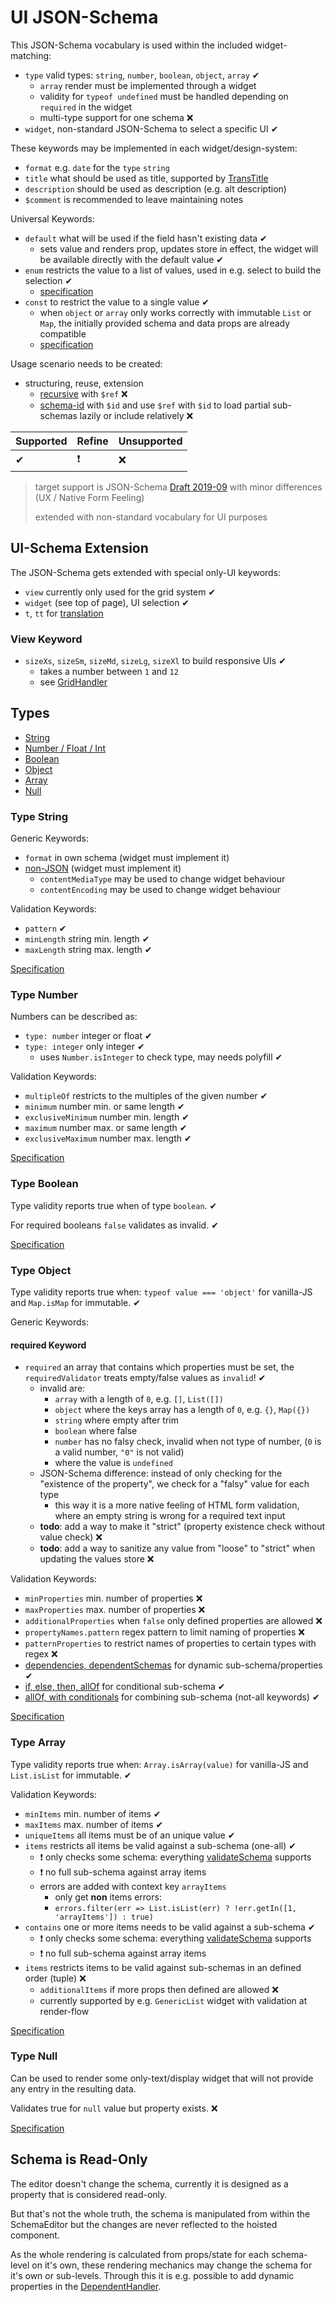# UI JSON-Schema

This JSON-Schema vocabulary is used within the included widget-matching:
 
- `type` valid types: `string`, `number`, `boolean`, `object`, `array` ✔
    - `array` render must be implemented through a widget
    - validity for `typeof undefined` must be handled depending on `required` in the widget
    - multi-type support for one schema ❌
- `widget`, non-standard JSON-Schema to select a specific UI ✔

These keywords may be implemented in each widget/design-system:

- `format` e.g. `date` for the `type` `string`
- `title` what should be used as title, supported by [TransTitle](/docs/localization#example-transtitle)
- `description` should be used as description (e.g. alt description)
- `$comment` is recommended to leave maintaining notes

Universal Keywords:

- `default` what will be used if the field hasn't existing data ✔
    - sets value and renders prop, updates store in effect, the widget will be available directly with the default value ✔
- `enum` restricts the value to a list of values, used in e.g. select to build the selection ✔
    - [specification](https://json-schema.org/understanding-json-schema/reference/generic.html#enumerated-values)
- `const` to restrict the value to a single value ✔
    - when `object` or `array` only works correctly with immutable `List` or `Map`, the initially provided schema and data props are already compatible
    - [specification](https://json-schema.org/understanding-json-schema/reference/generic.html#constant-values)

Usage scenario needs to be created:

- structuring, reuse, extension
    - [recursive](https://json-schema.org/understanding-json-schema/structuring.html#recursion) with `$ref` ❌
    - [schema-id](https://json-schema.org/understanding-json-schema/structuring.html#the-id-property) with `$id` and use `$ref` with `$id` to load partial sub-schemas lazily or include relatively ❌
    
| Supported | Refine | Unsupported |
| :----     | :----  | :----       |
| ✔         | ❗      | ❌          |
    
>
> target support is JSON-Schema [Draft 2019-09](https://json-schema.org/draft/2019-09/release-notes.html) with minor differences (UX / Native Form Feeling)
>
> extended with non-standard vocabulary for UI purposes
>
    
## UI-Schema Extension

The JSON-Schema gets extended with special only-UI keywords:

- `view` currently only used for the grid system ✔
- `widget` (see top of page), UI selection ✔
- `t`, `tt` for [translation](/docs/localization#Translation)

### View Keyword

- `sizeXs`, `sizeSm`, `sizeMd`, `sizeLg`, `sizeXl` to build responsive UIs ✔
    - takes a number between `1` and `12`
    - see [GridHandler](/docs/widgets/GridHandler)

## Types

- [String](#type-string)
- [Number / Float / Int](#type-number)
- [Boolean](#type-boolean)
- [Object](#type-object)
- [Array](#type-array)
- [Null](#type-null)

### Type String

Generic Keywords:

- `format` in own schema (widget must implement it)
- [non-JSON](https://json-schema.org/understanding-json-schema/reference/non_json_data.html) (widget must implement it)
    - `contentMediaType` may be used to change widget behaviour
    - `contentEncoding` may be used to change widget behaviour

Validation Keywords:

- `pattern` ✔
- `minLength` string min. length ✔
- `maxLength` string max. length ✔

[Specification](https://json-schema.org/understanding-json-schema/reference/string.html)

### Type Number

Numbers can be described as:

- `type: number` integer or float ✔
- `type: integer` only integer ✔
    - uses `Number.isInteger` to check type, may needs polyfill ✔

Validation Keywords:

- `multipleOf` restricts to the multiples of the given number ✔
- `minimum` number min. or same length ✔
- `exclusiveMinimum` number min. length ✔
- `maximum` number max. or same length ✔
- `exclusiveMaximum` number max. length ✔

[Specification](https://json-schema.org/understanding-json-schema/reference/numeric.html)

### Type Boolean

Type validity reports true when of type `boolean`. ✔

For required booleans `false` validates as invalid. ✔

[Specification](https://json-schema.org/understanding-json-schema/reference/boolean.html)

### Type Object

Type validity reports true when: `typeof value === 'object'` for vanilla-JS and `Map.isMap` for immutable. ✔

Generic Keywords:

#### required Keyword

- `required` an array that contains which properties must be set, the `requiredValidator` treats empty/false values as `invalid`! ✔
    - invalid are:
        - `array` with a length of `0`, e.g. `[]`, `List([])`
        - `object` where the keys array has a length of `0`, e.g. `{}`, `Map({})`
        - `string` where empty after trim
        - `boolean` where false
        - `number` has no falsy check, invalid when not type of number, (`0` is a valid number, `"0"` is not valid)
        - where the value is `undefined`
    - JSON-Schema difference: instead of only checking for the "existence of the property", we check for a "falsy" value for each type
        - this way it is a more native feeling of HTML form validation, where an empty string is wrong for a required text input 
    - **todo**: add a way to make it "strict" (property existence check without value check) ❌
    - **todo**: add a way to sanitize any value from "loose" to "strict" when updating the values store ❌

Validation Keywords:

- `minProperties` min. number of properties ❌
- `maxProperties` max. number of properties ❌
- `additionalProperties` when `false` only defined properties are allowed ❌
- `propertyNames.pattern` regex pattern to limit naming of properties ❌
- `patternProperties` to restrict names of properties to certain types with regex ❌ 
- [dependencies, dependentSchemas](/docs/widget-plugins#dependenthandler) for dynamic sub-schema/properties ✔
- [if, else, then, allOf](/docs/widget-plugins#conditionalhandler) for conditional sub-schema ✔
- [allOf, with conditionals](/docs/widget-plugins#combininghandler) for combining sub-schema (not-all keywords) ✔

[Specification](https://json-schema.org/understanding-json-schema/reference/object.html)

### Type Array

Type validity reports true when: `Array.isArray(value)` for vanilla-JS and `List.isList` for immutable. ✔

Validation Keywords:

- `minItems` min. number of items ✔
- `maxItems` max. number of items ✔
- `uniqueItems` all items must be of an unique value ✔
- `items` restricts all items be valid against a sub-schema (one-all) ✔
    - ❗ only checks some schema: everything [validateSchema](/docs/widget-plugins#validateschema) supports
    - ❗ no full sub-schema against array items
    - errors are added with context key `arrayItems`
        - only get **non** items errors: 
        - `errors.filter(err => List.isList(err) ? !err.getIn([1, 'arrayItems']) : true)`
- `contains` one or more items needs to be valid against a sub-schema ✔
    - ❗ only checks some schema: everything [validateSchema](/docs/widget-plugins#validateschema) supports
    - ❗ no full sub-schema against array items
- `items` restricts items to be valid against sub-schemas in an defined order (tuple) ❌
    - `additionalItems` if more props then defined are allowed ❌
    - currently supported by e.g. `GenericList` widget with validation at render-flow

[Specification](https://json-schema.org/understanding-json-schema/reference/array.html)

### Type Null

Can be used to render some only-text/display widget that will not provide any entry in the resulting data.

Validates true for `null` value but property exists. ❌

[Specification](https://json-schema.org/understanding-json-schema/reference/null.html)

## Schema is Read-Only

The editor doesn't change the schema, currently it is designed as a property that is considered read-only.

But that's not the whole truth, the schema is manipulated from within the SchemaEditor but the changes are never reflected to the hoisted component.

As the whole rendering is calculated from props/state for each schema-level on it's own, these rendering mechanics may change the schema for it's own or sub-levels. Through this it is e.g. possible to add dynamic properties in the [DependentHandler](/docs/widget-plugins#dependenthandler).
